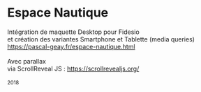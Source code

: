 # Espace Nautique
Intégration de maquette Desktop pour Fidesio<br/>
et création des variantes Smartphone et Tablette (media queries)<br/>
https://pascal-geay.fr/espace-nautique.html<br />
<br />
Avec parallax<br>via ScrollReveal JS : https://scrollrevealjs.org/<br />
<br />
<sub>2018</sub>
